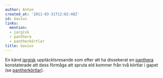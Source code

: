```yaml
---
author: Anton
created_at: '2011-03-31T12:02:48Z'
id: Gavius
links:
  mention:
  - jargisk
  - panthera
  - pantherkörtlar
title: Gavius
---
```


En känd [jargisk] upptäcktsresande som efter att ha dissekerat en [panthera] konstaterade att dess
förmåga att spruta eld kommer från två körtlar i gapet (se [pantherkörtlar]).

  [jargisk]: jargisk
  [panthera]: panthera
  [pantherkörtlar]: pantherkörtlar

